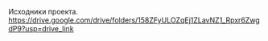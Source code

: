 Исходники проекта.
https://drive.google.com/drive/folders/158ZFyULOZqEj1ZLavNZ1_Rpxr6ZwgdP9?usp=drive_link
